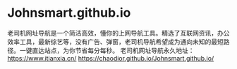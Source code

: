 # Johnsmart.github.io
老司机网址导航是一个简洁高效，懂你的上网导航工具。精选了互联网资讯，办公效率工具，最新综艺等，没有广告、弹窗，老司机导航希望成为通向未知的最短路径。一键直达站点，为你节省每分每秒。
老司机网址导航永久地址：https://www.itianxia.cn/
https://chaodior.github.io/Johnsmart.github.io/
